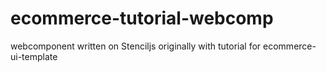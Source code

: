 # ecommerce-tutorial-webcomp
webcomponent written on Stenciljs originally with tutorial for ecommerce-ui-template
